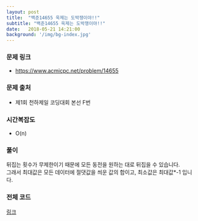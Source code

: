 ```yaml
---
layout: post
title:  "백준14655 욱제는 도박쟁이야!!"
subtitle: "백준14655 욱제는 도박쟁이야!!"
date:   2018-05-21 14:21:00
background: '/img/bg-index.jpg'
---
```


### 문제 링크
* https://www.acmicpc.net/problem/14655

### 문제 출처
* 제1회 천하제일 코딩대회 본선 F번

### 시간복잡도
* O(n)

### 풀이
뒤집는 횟수가 무제한이기 때문에 모든 동전을 원하는 대로 뒤집을 수 있습니다.<br>
그래서 최대값은 모든 데이터에 절댓값을 씌운 값의 합이고, 최소값은 최대값*-1 입니다.

### 전체 코드
<a href = "https://github.com/justiceHui/BOJ/blob/master/SunrinCCD17/14655.cpp">링크</a>
